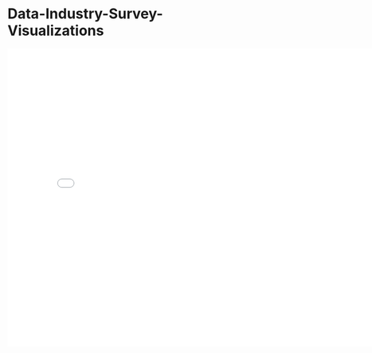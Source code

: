 # Data-Industry-Survey-Visualizations

<iframe width="800" height="600" src="[https://app.powerbi.com/view?r=报告的嵌入代码](https://app.powerbi.com/reportEmbed?reportId=fb04f62b-4e6c-4d62-b9ca-fafb906806ac&autoAuth=true&ctid=0e5bf3cf-1ff4-46b7-9176-52c538c22a4d)" frameborder="0" allowFullScreen="true"></iframe>
